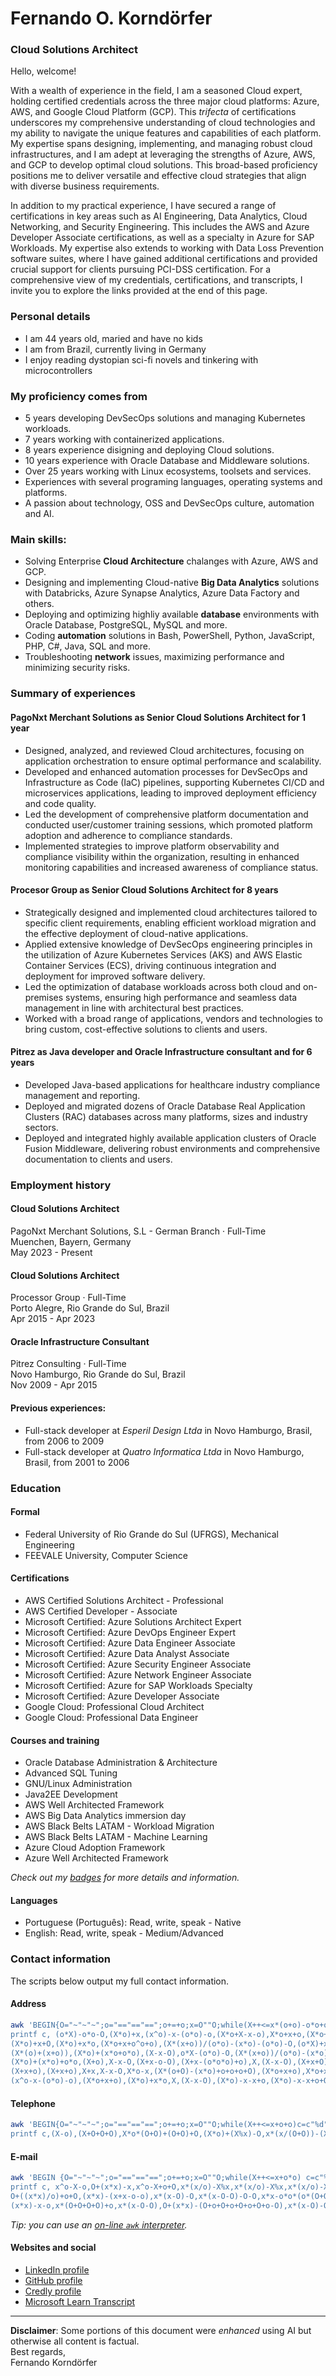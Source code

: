 # Fernando O. Korndörfer

### Cloud Solutions Architect

Hello, welcome!

With a wealth of experience in the field, I am a seasoned Cloud expert, holding certified credentials across the three major cloud platforms: Azure, AWS, and Google Cloud Platform (GCP). This *trifecta* of certifications underscores my comprehensive understanding of cloud technologies and my ability to navigate the unique features and capabilities of each platform. My expertise spans designing, implementing, and managing robust cloud infrastructures, and I am adept at leveraging the strengths of Azure, AWS, and GCP to develop optimal cloud solutions. This broad-based proficiency positions me to deliver versatile and effective cloud strategies that align with diverse business requirements.

In addition to my practical experience, I have secured a range of certifications in key areas such as AI Engineering, Data Analytics, Cloud Networking, and Security Engineering. This includes the AWS and Azure Developer Associate certifications, as well as a specialty in Azure for SAP Workloads. My expertise also extends to working with Data Loss Prevention software suites, where I have gained additional certifications and provided crucial support for clients pursuing PCI-DSS certification. For a comprehensive view of my credentials, certifications, and transcripts, I invite you to explore the links provided at the end of this page.

### Personal details
- I am 44 years old, maried and have no kids
- I am from Brazil, currently living in Germany
- I enjoy reading dystopian sci-fi novels and tinkering with microcontrollers

### My proficiency comes from
- 5 years developing DevSecOps solutions and managing Kubernetes workloads.
- 7 years working with containerized applications.
- 8 years experience disigning and deploying Cloud solutions.
- 10 years experience with Oracle Database and Middleware solutions.
- Over 25 years working with Linux ecosystems, toolsets and services.
- Experiences with several programing languages, operating systems and platforms.
- A passion about technology, OSS and DevSecOps culture, automation and AI.

### Main skills:
-  Solving Enterprise **Cloud Architecture** chalanges with Azure, AWS and GCP.
-  Designing and implementing Cloud-native **Big Data Analytics** solutions with Databricks, Azure Synapse Analytics, Azure Data Factory and others.
-  Deploying and optimizing highliy available **database** environments with Oracle Database, PostgreSQL, MySQL and more.
-  Coding **automation** solutions in Bash, PowerShell, Python, JavaScript, PHP, C#, Java, SQL and more.
-  Troubleshooting **network** issues, maximizing performance and minimizing security risks.

### Summary of experiences

#### PagoNxt Merchant Solutions as Senior Cloud Solutions Architect for 1 year
- Designed, analyzed, and reviewed Cloud architectures, focusing on application orchestration to ensure optimal performance and scalability.
- Developed and enhanced automation processes for DevSecOps and Infrastructure as Code (IaC) pipelines, supporting Kubernetes CI/CD and microservices applications, leading to improved deployment efficiency and code quality.
- Led the development of comprehensive platform documentation and conducted user/customer training sessions, which promoted platform adoption and adherence to compliance standards.
- Implemented strategies to improve platform observability and compliance visibility within the organization, resulting in enhanced monitoring capabilities and increased awareness of compliance status.

#### Procesor Group as Senior Cloud Solutions Architect for 8 years
- Strategically designed and implemented cloud architectures tailored to specific client requirements, enabling efficient workload migration and the effective deployment of cloud-native applications.
- Applied extensive knowledge of DevSecOps engineering principles in the utilization of Azure Kubernetes Services (AKS) and AWS Elastic Container Services (ECS), driving continuous integration and deployment for improved software delivery.
- Led the optimization of database workloads across both cloud and on-premises systems, ensuring high performance and seamless data management in line with architectural best practices.
- Worked with a broad range of applications, vendors and technologies to bring custom, cost-effective solutions to clients and users.

#### Pitrez as Java developer and Oracle Infrastructure consultant and for 6 years
- Developed Java-based applications for healthcare industry compliance management and reporting.
- Deployed and migrated dozens of Oracle Database Real Application Clusters (RAC) databases across many platforms, sizes and industry sectors.
- Deployed and integrated highly available application clusters of Oracle Fusion Middleware, delivering robust environments and comprehensive documentation to clients and users.

### Employment history

#### Cloud Solutions Architect
PagoNxt Merchant Solutions, S.L - German Branch · Full-Time\
Muenchen, Bayern, Germany\
May 2023 - Present

#### Cloud Solutions Architect
Processor Group · Full-Time\
Porto Alegre, Rio Grande do Sul, Brazil\
Apr 2015 - Apr 2023

#### Oracle Infrastructure Consultant
Pitrez Consulting · Full-Time\
Novo Hamburgo, Rio Grande do Sul, Brazil\
Nov 2009 - Apr 2015

#### Previous experiences:
- Full-stack developer at *Esperil Design Ltda* in Novo Hamburgo, Brasil, from 2006 to 2009
- Full-stack developer at *Quatro Informatica Ltda* in Novo Hamburgo, Brasil, from 2001 to 2006

### Education

#### Formal
- Federal University of Rio Grande do Sul (UFRGS), Mechanical Engineering
- FEEVALE University, Computer Science

#### Certifications
- AWS Certified Solutions Architect - Professional
- AWS Certified Developer - Associate
- Microsoft Certified: Azure Solutions Architect Expert
- Microsoft Certified: Azure DevOps Engineer Expert
- Microsoft Certified: Azure Data Engineer Associate
- Microsoft Certified: Azure Data Analyst Associate
- Microsoft Certified: Azure Security Engineer Associate
- Microsoft Certified: Azure Network Engineer Associate
- Microsoft Certified: Azure for SAP Workloads Specialty
- Microsoft Certified: Azure Developer Associate
- Google Cloud: Professional Cloud Architect
- Google Cloud: Professional Data Engineer

#### Courses and training
- Oracle Database Administration & Architecture
- Advanced SQL Tuning
- GNU/Linux Administration
- Java2EE Development
- AWS Well Architected Framework
- AWS Big Data Analytics immersion day
- AWS Black Belts LATAM - Workload Migration
- AWS Black Belts LATAM - Machine Learning
- Azure Cloud Adoption Framework
- Azure Well Architected Framework

*Check out my [badges](./badges) for more details and information.*

#### Languages
- Portuguese (Português): Read, write, speak - Native
- English: Read, write, speak - Medium/Advanced

### Contact information

The scripts below output my full contact information.

#### Address
``` sh
awk 'BEGIN{O="~"~"~";o="=="=="==";o+=+o;x=O""O;while(X++<=x*(o+o)-o*o+o)c=c"%c";
printf c, (o*X)-o*o-O,(X*o)+x,(x^o)-x-(o*o)-o,(X*o+X-x-o),X*o+x+o,(X*o+x+o^o+o),
(X*o)+x+O,(X*o)+x*o,(X*o+x+o^o+o),(X*(x+o))/(o*o)-(x*o)-(o*o)-O,(o*X)+x*o+(x+O),
(X*(o)+(x+o)),(X*o)+(x*o+o*o),(X-x-O),o*X-(o*o)-O,(X*(x+o))/(o*o)-(x*o)-(o*o)-O,
(X*o)+(x*o)+o*o,(X+o),X-x-O,(X+x-o-O),(X+x-(o*o*o)+o),X,(X-x-O),(X+x+O),(X+o*o),
(X+x+o),(X+x+o),X+x,X-x-O,X*o-x,(X*(o+O)-(x*o)+o+o+o+O),(X*o+x+o),X*o+x*o,X*o+x,
(x^o-x-(o*o)-o),(X*o+x+o),(X*o)+x*o,X,(X-x-O),(X*o)-x-x+o,(X*o)-x-x+o+O,x,x+o;}';
```

#### Telephone
``` sh
awk 'BEGIN{O="~"~"~";o="=="=="==";o+=+o;x=O""O;while(X++<=x+o+o)c=c"%d";c=substr(c,O,x+O);
printf c,(X-o),(X+O+O+O),X*o*(O+O)+(O+O)+O,(X*o)+(X%x)-O,x*(x/(O+O))-(X%x)+o,(x+O)/o+O;}';
```

#### E-mail
``` sh
awk 'BEGIN {O="~"~"~";o="=="=="==";o+=+o;x=O""O;while(X++<=x+o*o) c=c"%c";
printf c, x^o-X-o,O+(x*x)-x,x^o-X+o+O,x*(x/o)-X%x,x*(x/o)-X%x,x*(x/o)-X%x,
O+((x*x)/o)+o+O,(x*x)-(x+x-o-o),x*(x-O)-O,x*(x-O-O)-O-O,x*x-o*o*(o*(O+O)),
(x*x)-x-o,x*(O+O+O+O)+o,x*(x-O-O),O+(x*x)-(O+o+O+o+O+o+O+o-O),x*(x-O)-O}';
```

*Tip: you can use an [on-line `awk` interpreter](https://awk.js.org/).*

#### Websites and social
- [LinkedIn profile](https://www.linkedin.com/in/fok666/)
- [GitHub profile](https://github.com/fok666/)
- [Credly profile](https://www.credly.com/users/fernando-korndorfer)
- [Microsoft Learn Transcript](https://learn.microsoft.com/en-us/users/fernandokorndorfer/transcript/d5l14t3yjkrroyo?source=docs)

---
**Disclaimer**: Some portions of this document were *enhanced* using AI but otherwise all content is factual.  
Best regards,  
Fernando Korndörfer
